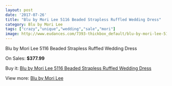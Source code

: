 ```yaml
---
layout: post
date: '2017-07-26'
title: "Blu by Mori Lee 5116 Beaded Strapless Ruffled Wedding Dress"
category: Blu by Mori Lee
tags: ["crazy","unique","wedding","sale","mori"]
image: http://www.eudances.com/7393-thickbox_default/blu-by-mori-lee-5116-beaded-strapless-ruffled-wedding-dress.jpg
---
```

Blu by Mori Lee 5116 Beaded Strapless Ruffled Wedding Dress

On Sales: **$377.99**
<a href="https://www.eudances.com/en/blu-by-mori-lee/2647-blu-by-mori-lee-5116-beaded-strapless-ruffled-wedding-dress.html"><amp-img layout="responsive" width="600" height="600" src="//www.eudances.com/7393-thickbox_default/blu-by-mori-lee-5116-beaded-strapless-ruffled-wedding-dress.jpg" alt="Blu by Mori Lee 5116 Beaded Strapless Ruffled Wedding Dress 0" /></a>
<a href="https://www.eudances.com/en/blu-by-mori-lee/2647-blu-by-mori-lee-5116-beaded-strapless-ruffled-wedding-dress.html"><amp-img layout="responsive" width="600" height="600" src="//www.eudances.com/7397-thickbox_default/blu-by-mori-lee-5116-beaded-strapless-ruffled-wedding-dress.jpg" alt="Blu by Mori Lee 5116 Beaded Strapless Ruffled Wedding Dress 1" /></a>
<a href="https://www.eudances.com/en/blu-by-mori-lee/2647-blu-by-mori-lee-5116-beaded-strapless-ruffled-wedding-dress.html"><amp-img layout="responsive" width="600" height="600" src="//www.eudances.com/7396-thickbox_default/blu-by-mori-lee-5116-beaded-strapless-ruffled-wedding-dress.jpg" alt="Blu by Mori Lee 5116 Beaded Strapless Ruffled Wedding Dress 2" /></a>
<a href="https://www.eudances.com/en/blu-by-mori-lee/2647-blu-by-mori-lee-5116-beaded-strapless-ruffled-wedding-dress.html"><amp-img layout="responsive" width="600" height="600" src="//www.eudances.com/7395-thickbox_default/blu-by-mori-lee-5116-beaded-strapless-ruffled-wedding-dress.jpg" alt="Blu by Mori Lee 5116 Beaded Strapless Ruffled Wedding Dress 3" /></a>
<a href="https://www.eudances.com/en/blu-by-mori-lee/2647-blu-by-mori-lee-5116-beaded-strapless-ruffled-wedding-dress.html"><amp-img layout="responsive" width="600" height="600" src="//www.eudances.com/7394-thickbox_default/blu-by-mori-lee-5116-beaded-strapless-ruffled-wedding-dress.jpg" alt="Blu by Mori Lee 5116 Beaded Strapless Ruffled Wedding Dress 4" /></a>

Buy it: [Blu by Mori Lee 5116 Beaded Strapless Ruffled Wedding Dress](https://www.eudances.com/en/blu-by-mori-lee/2647-blu-by-mori-lee-5116-beaded-strapless-ruffled-wedding-dress.html "Blu by Mori Lee 5116 Beaded Strapless Ruffled Wedding Dress")

View more: [Blu by Mori Lee](https://www.eudances.com/en/39-blu-by-mori-lee "Blu by Mori Lee")